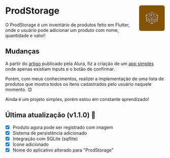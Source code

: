 # ProdStorage <img src='assets/rounded.png' style="width:16%;" align="right">

O ProdStorage é um inventário de produtos feito em Flutter, onde o usuário pode adicionar um produto com nome, quantidade e valor!

## Mudanças

A partir do <a href='https://www.alura.com.br/artigos/criando-formulario-com-flutter'>artigo</a> publicado pela Alura, fiz a criação de um <a href='https://github.com/CaioLuppo/InventariodeProdutos/releases/tag/FimDoArtigo'>app simples</a> onde apenas existiam inputs e o botão de confirmar.

Porém, com meus conhecimentos, realizei a implementação de uma lista de produtos que mostra todos os itens cadastrados pelo usuário naquele momento. 😊

Ainda é um projeto simples, porém estou em constante aprendizado!

## Última atualização (v1.1.0) 🎉

- [x] Produto agora pode ser registrado com imagem
- [x] Sistema de persistência adicionado
- [x] Integração com SQLite (sqflite)
- [x] Ícone adicionado
- [x] Nome do aplicativo alterado para "ProdStorage"
